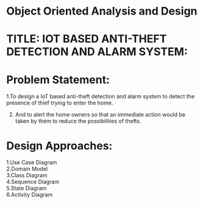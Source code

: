# Object Oriented Analysis and Design

# TITLE: IOT BASED ANTI-THEFT DETECTION AND ALARM SYSTEM:

# Problem Statement:
1.To design a IoT based anti-theft detection and alarm system to detect the presence 
of thief trying to enter the home. 

2. And to alert the home owners so that an immediate action would be taken by 
them to reduce the possibilities of thefts.

# Design Approaches:
1.Use Case Diagram \
2.Domain Model\
3.Class Diagram\
4.Sequence Diagram\
5.State Diagram\
6.Activity Diagram

